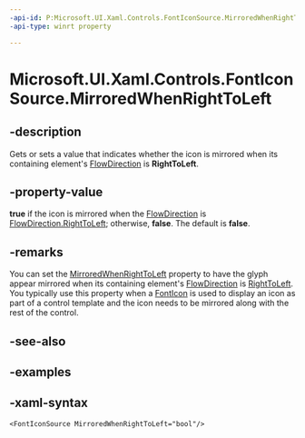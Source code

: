 ```yaml
---
-api-id: P:Microsoft.UI.Xaml.Controls.FontIconSource.MirroredWhenRightToLeft
-api-type: winrt property

---
```

<!-- Property syntax.
public bool MirroredWhenRightToLeft { get;  set; }
-->

# Microsoft.UI.Xaml.Controls.FontIconSource.MirroredWhenRightToLeft


## -description

Gets or sets a value that indicates whether the icon is mirrored when its containing element's [FlowDirection](../windows.ui.xaml/frameworkelement_flowdirection.md) is **RightToLeft**.


## -property-value

**true** if the icon is mirrored when the [FlowDirection](../windows.ui.xaml/frameworkelement_flowdirection.md) is [FlowDirection.RightToLeft](../windows.ui.xaml/flowdirection.md); otherwise, **false**. The default is **false**.


## -remarks

You can set the [MirroredWhenRightToLeft](fonticon_mirroredwhenrighttoleft.md) property to have the glyph appear mirrored when its containing element's [FlowDirection](../windows.ui.xaml/frameworkelement_flowdirection.md) is [RightToLeft](../windows.ui.xaml/flowdirection.md). You typically use this property when a [FontIcon](fonticon.md) is used to display an icon as part of a control template and the icon needs to be mirrored along with the rest of the control.


## -see-also


## -examples


## -xaml-syntax

```xaml
<FontIconSource MirroredWhenRightToLeft="bool"/>
```


